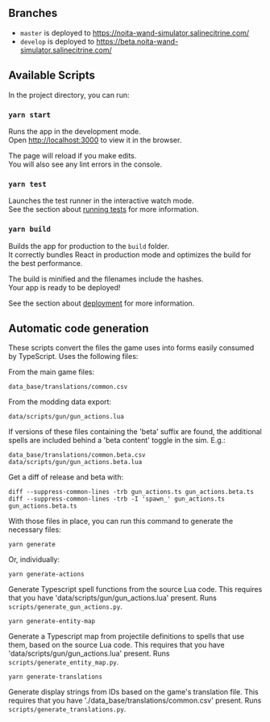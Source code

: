 ## Branches

- `master` is deployed to https://noita-wand-simulator.salinecitrine.com/
- `develop` is deployed to https://beta.noita-wand-simulator.salinecitrine.com/

## Available Scripts

In the project directory, you can run:

### `yarn start`

Runs the app in the development mode.\
Open [http://localhost:3000](http://localhost:3000) to view it in the browser.

The page will reload if you make edits.\
You will also see any lint errors in the console.

### `yarn test`

Launches the test runner in the interactive watch mode.\
See the section about [running tests](https://facebook.github.io/create-react-app/docs/running-tests) for more information.

### `yarn build`

Builds the app for production to the `build` folder.\
It correctly bundles React in production mode and optimizes the build for the best performance.

The build is minified and the filenames include the hashes.\
Your app is ready to be deployed!

See the section about [deployment](https://facebook.github.io/create-react-app/docs/deployment) for more information.

## Automatic code generation

These scripts convert the files the game uses into forms easily consumed by TypeScript. Uses the following files:

From the main game files:

```
data_base/translations/common.csv
```

From the modding data export:

```
data/scripts/gun/gun_actions.lua
```

If versions of these files containing the 'beta' suffix are found, the additional spells are included behind a 'beta content' toggle in the sim. E.g.:

```
data_base/translations/common.beta.csv
data/scripts/gun/gun_actions.beta.lua
```

Get a diff of release and beta with:

```
diff --suppress-common-lines -trb gun_actions.ts gun_actions.beta.ts
diff --suppress-common-lines -trb -I 'spawn_' gun_actions.ts gun_actions.beta.ts
```

With those files in place, you can run this command to generate the necessary files:

```
yarn generate
```

Or, individually:

```
yarn generate-actions
```

Generate Typescript spell functions from the source Lua code. This requires that you have 'data/scripts/gun/gun_actions.lua' present.
Runs `scripts/generate_gun_actions.py`.

```
yarn generate-entity-map
```

Generate a Typescript map from projectile definitions to spells that use them, based on the source Lua code. This requires that you have 'data/scripts/gun/gun_actions.lua' present.
Runs `scripts/generate_entity_map.py`.

```
yarn generate-translations
```

Generate display strings from IDs based on the game's translation file. This requires that you have './data_base/translations/common.csv' present.
Runs `scripts/generate_translations.py`.

